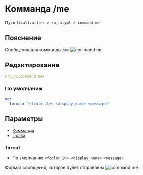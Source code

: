 # Комманда /me
Путь `localizations > ru_ru.yml > command.me`

## Пояснение
Сообщения для комманды `/me`
![command me](/commandme.png)

## Редактирование
```yaml
<ru_ru.command.me>
```

### По умолчанию
```yaml
me:
  format: "<fcolor:1>✎ <display_name> <message>"
```

## Параметры

- [Комманда](/ru/command/me/)
- [Права](/ru/permission/command/me/)

### `format`
- По умолчанию `<fcolor:1>✎ <display_name> <message>`

Формат сообщения, которое будет отправлено
![command me](/commandme.png)




